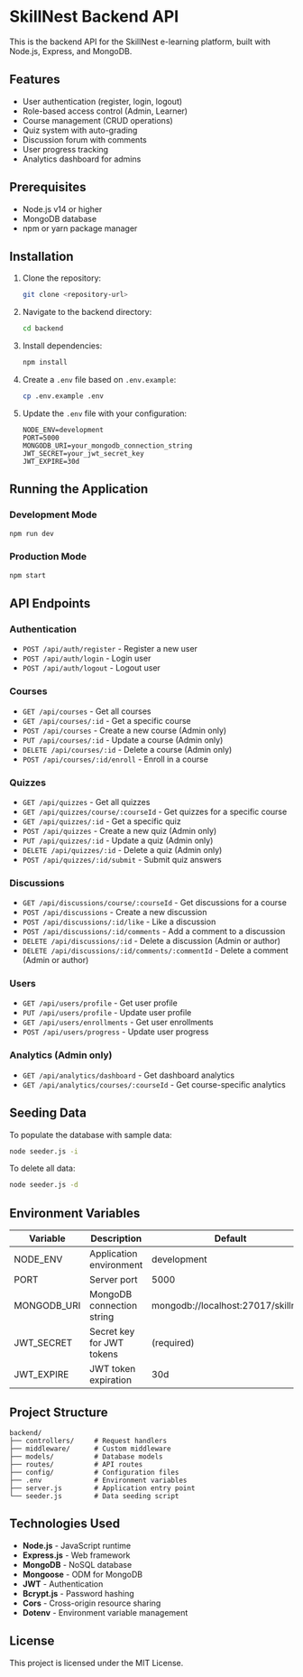 # SkillNest Backend API

This is the backend API for the SkillNest e-learning platform, built with Node.js, Express, and MongoDB.

## Features

- User authentication (register, login, logout)
- Role-based access control (Admin, Learner)
- Course management (CRUD operations)
- Quiz system with auto-grading
- Discussion forum with comments
- User progress tracking
- Analytics dashboard for admins

## Prerequisites

- Node.js v14 or higher
- MongoDB database
- npm or yarn package manager

## Installation

1. Clone the repository:
   ```bash
   git clone <repository-url>
   ```

2. Navigate to the backend directory:
   ```bash
   cd backend
   ```

3. Install dependencies:
   ```bash
   npm install
   ```

4. Create a `.env` file based on `.env.example`:
   ```bash
   cp .env.example .env
   ```

5. Update the `.env` file with your configuration:
   ```
   NODE_ENV=development
   PORT=5000
   MONGODB_URI=your_mongodb_connection_string
   JWT_SECRET=your_jwt_secret_key
   JWT_EXPIRE=30d
   ```

## Running the Application

### Development Mode
```bash
npm run dev
```

### Production Mode
```bash
npm start
```

## API Endpoints

### Authentication
- `POST /api/auth/register` - Register a new user
- `POST /api/auth/login` - Login user
- `POST /api/auth/logout` - Logout user

### Courses
- `GET /api/courses` - Get all courses
- `GET /api/courses/:id` - Get a specific course
- `POST /api/courses` - Create a new course (Admin only)
- `PUT /api/courses/:id` - Update a course (Admin only)
- `DELETE /api/courses/:id` - Delete a course (Admin only)
- `POST /api/courses/:id/enroll` - Enroll in a course

### Quizzes
- `GET /api/quizzes` - Get all quizzes
- `GET /api/quizzes/course/:courseId` - Get quizzes for a specific course
- `GET /api/quizzes/:id` - Get a specific quiz
- `POST /api/quizzes` - Create a new quiz (Admin only)
- `PUT /api/quizzes/:id` - Update a quiz (Admin only)
- `DELETE /api/quizzes/:id` - Delete a quiz (Admin only)
- `POST /api/quizzes/:id/submit` - Submit quiz answers

### Discussions
- `GET /api/discussions/course/:courseId` - Get discussions for a course
- `POST /api/discussions` - Create a new discussion
- `POST /api/discussions/:id/like` - Like a discussion
- `POST /api/discussions/:id/comments` - Add a comment to a discussion
- `DELETE /api/discussions/:id` - Delete a discussion (Admin or author)
- `DELETE /api/discussions/:id/comments/:commentId` - Delete a comment (Admin or author)

### Users
- `GET /api/users/profile` - Get user profile
- `PUT /api/users/profile` - Update user profile
- `GET /api/users/enrollments` - Get user enrollments
- `POST /api/users/progress` - Update user progress

### Analytics (Admin only)
- `GET /api/analytics/dashboard` - Get dashboard analytics
- `GET /api/analytics/courses/:courseId` - Get course-specific analytics

## Seeding Data

To populate the database with sample data:

```bash
node seeder.js -i
```

To delete all data:

```bash
node seeder.js -d
```

## Environment Variables

| Variable | Description | Default |
|----------|-------------|---------|
| NODE_ENV | Application environment | development |
| PORT | Server port | 5000 |
| MONGODB_URI | MongoDB connection string | mongodb://localhost:27017/skillnest |
| JWT_SECRET | Secret key for JWT tokens | (required) |
| JWT_EXPIRE | JWT token expiration | 30d |

## Project Structure

```
backend/
├── controllers/     # Request handlers
├── middleware/      # Custom middleware
├── models/          # Database models
├── routes/          # API routes
├── config/          # Configuration files
├── .env             # Environment variables
├── server.js        # Application entry point
└── seeder.js        # Data seeding script
```

## Technologies Used

- **Node.js** - JavaScript runtime
- **Express.js** - Web framework
- **MongoDB** - NoSQL database
- **Mongoose** - ODM for MongoDB
- **JWT** - Authentication
- **Bcrypt.js** - Password hashing
- **Cors** - Cross-origin resource sharing
- **Dotenv** - Environment variable management

## License

This project is licensed under the MIT License.